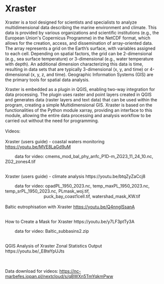 # Xraster
Xraster is a tool designed for scientists and specialists to analyze multidimensional data describing the marine environment and climate. This data is provided by various organizations and scientific institutions (e.g., the European Union's Copernicus Programme) in the NetCDF format, which allows for the creation, access, and dissemination of array-oriented data. The array represents a grid on the Earth’s surface, with variables assigned to each cell. Depending on spatial factors, the grid can be 2-dimensional (e.g., sea surface temperature) or 3-dimensional (e.g., water temperature with depth). An additional dimension characterizing this data is time, resulting in data sets that are typically 3-dimensional (x, y, and time) or 4-dimensional (x, y, z, and time). Geographic Information Systems (GIS) are the primary tools for spatial data analysis.

Xraster is embedded as a plugin in QGIS, enabling two-way integration for data processing. The plugin uses raster and point layers created in QGIS and generates data (raster layers and text data) that can be used within the program, creating a simple Multidimensional GIS. Xraster is based on the functionalities of the Python module xarray, providing an interface to this module, allowing the entire data processing and analysis workflow to be carried out without the need for programming. 
<br><br>
Videos:
<br><br>
Xraster (users guide) - coastal waters monitoring      https://youtu.be/MVE8LaGd9uM 

&nbsp;&nbsp;&nbsp;&nbsp;&nbsp;&nbsp;&nbsp;&nbsp;data for video: cmems_mod_bal_phy_anfc_P1D-m_ZG23_11_24_10.nc, ZG2_zones4.tif

<br>
Xraster (users guide) - climate analysis    https://youtu.be/btqZyZaCcj8

&nbsp;&nbsp;&nbsp;&nbsp;&nbsp;&nbsp;&nbsp;&nbsp;data for video: opadPL_1950_2023.nc, temp_maxPL_1950_2023.nc, temp_srPL_1950_2023.nc, PLmask_woj.tif, 
&nbsp;&nbsp;&nbsp;&nbsp;&nbsp;&nbsp;&nbsp;&nbsp;&nbsp;&nbsp;&nbsp;&nbsp;&nbsp;&nbsp;&nbsp;&nbsp;&nbsp;&nbsp;&nbsp;&nbsp;&nbsp;&nbsp;&nbsp;&nbsp;&nbsp;&nbsp;&nbsp;&nbsp;&nbsp;&nbsp;&nbsp;&nbsp;puck_bay_coast1cell.tif, watershad_mask_KW.tif  
<br>
Baltic eutrophisation with Xraster           https://youtu.be/Q4nnglSsanA

<br>
How to Create a Mask for Xraster            https://youtu.be/y7LF3ptTy3A 

&nbsp;&nbsp;&nbsp;&nbsp;&nbsp;&nbsp;&nbsp;&nbsp;data for video: Baltic_subbasins2.zip

<br>
QGIS Analysis of Xraster Zonal Statistics Output       https://youtu.be/_E8teYpUJts

<br><br>
Data download for videos:   https://nc-marbefes.iopan.pl/nextcloud/s/qBWXn5TmYqkmPww  
